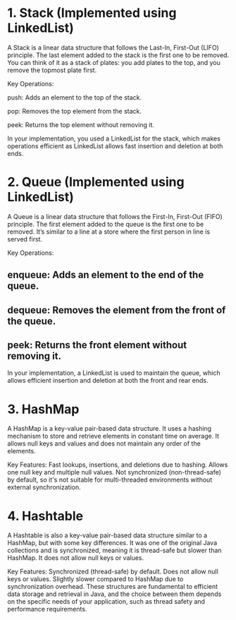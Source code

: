 # 1. Stack (Implemented using LinkedList)
A Stack is a linear data structure that follows the Last-In, First-Out (LIFO) principle. The last element added to the stack is the first one to be removed. You can think of it as a stack of plates: you add plates to the top, and you remove the topmost plate first.

Key Operations:

 push: Adds an element to the top of the stack.

pop: Removes the top element from the stack.

peek: Returns the top element without removing it.

In your implementation, you used a LinkedList for the stack, which makes operations efficient as LinkedList allows fast insertion and deletion at both ends.

# 2. Queue (Implemented using LinkedList)
A Queue is a linear data structure that follows the First-In, First-Out (FIFO) principle. The first element added to the queue is the first one to be removed. It’s similar to a line at a store where the first person in line is served first.

Key Operations:

## enqueue: Adds an element to the end of the queue. 

## dequeue: Removes the element from the front of the queue.

## peek: Returns the front element without removing it.

In your implementation, a LinkedList is used to maintain the queue, which allows efficient insertion and deletion at both the front and rear ends.

# 3. HashMap
A HashMap is a key-value pair-based data structure. It uses a hashing mechanism to store and retrieve elements in constant time on average. It allows null keys and values and does not maintain any order of the elements.

Key Features:
Fast lookups, insertions, and deletions due to hashing.
Allows one null key and multiple null values.
Not synchronized (non-thread-safe) by default, so it's not suitable for multi-threaded environments without external synchronization.
# 4. Hashtable
A Hashtable is also a key-value pair-based data structure similar to a HashMap, but with some key differences. It was one of the original Java collections and is synchronized, meaning it is thread-safe but slower than HashMap. It does not allow null keys or values.

Key Features:
Synchronized (thread-safe) by default.
Does not allow null keys or values.
Slightly slower compared to HashMap due to synchronization overhead.
These structures are fundamental to efficient data storage and retrieval in Java, and the choice between them depends on the specific needs of your application, such as thread safety and performance requirements.
